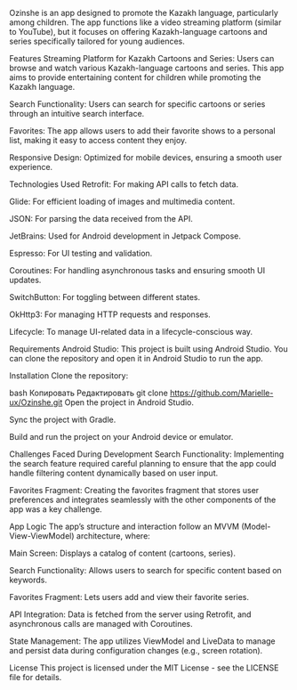 Ozinshe is an app designed to promote the Kazakh language, particularly among children. The app functions like a video streaming platform (similar to YouTube), but it focuses on offering Kazakh-language cartoons and series specifically tailored for young audiences.

Features
Streaming Platform for Kazakh Cartoons and Series: Users can browse and watch various Kazakh-language cartoons and series. This app aims to provide entertaining content for children while promoting the Kazakh language.

Search Functionality: Users can search for specific cartoons or series through an intuitive search interface.

Favorites: The app allows users to add their favorite shows to a personal list, making it easy to access content they enjoy.

Responsive Design: Optimized for mobile devices, ensuring a smooth user experience.

Technologies Used
Retrofit: For making API calls to fetch data.

Glide: For efficient loading of images and multimedia content.

JSON: For parsing the data received from the API.

JetBrains: Used for Android development in Jetpack Compose.

Espresso: For UI testing and validation.

Coroutines: For handling asynchronous tasks and ensuring smooth UI updates.

SwitchButton: For toggling between different states.

OkHttp3: For managing HTTP requests and responses.

Lifecycle: To manage UI-related data in a lifecycle-conscious way.

Requirements
Android Studio: This project is built using Android Studio. You can clone the repository and open it in Android Studio to run the app.

Installation
Clone the repository:

bash
Копировать
Редактировать
git clone https://github.com/Marielle-ux/Ozinshe.git
Open the project in Android Studio.

Sync the project with Gradle.

Build and run the project on your Android device or emulator.

Challenges Faced During Development
Search Functionality: Implementing the search feature required careful planning to ensure that the app could handle filtering content dynamically based on user input.

Favorites Fragment: Creating the favorites fragment that stores user preferences and integrates seamlessly with the other components of the app was a key challenge.

App Logic
The app’s structure and interaction follow an MVVM (Model-View-ViewModel) architecture, where:

Main Screen: Displays a catalog of content (cartoons, series).

Search Functionality: Allows users to search for specific content based on keywords.

Favorites Fragment: Lets users add and view their favorite series.

API Integration: Data is fetched from the server using Retrofit, and asynchronous calls are managed with Coroutines.

State Management: The app utilizes ViewModel and LiveData to manage and persist data during configuration changes (e.g., screen rotation).

License
This project is licensed under the MIT License - see the LICENSE file for details.

